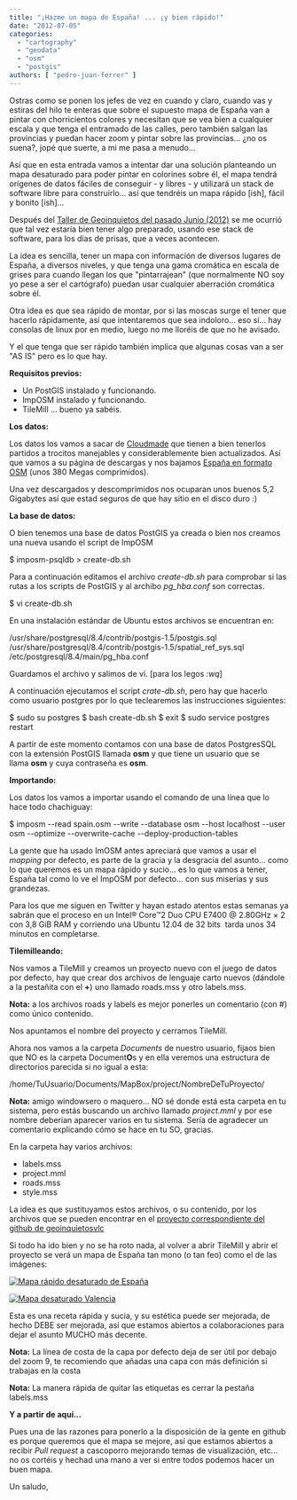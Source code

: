 ```yaml
---
title: "¡Hazme un mapa de España! ... ¡y bien rápido!"
date: "2012-07-05"
categories: 
  - "cartography"
  - "geodata"
  - "osm"
  - "postgis"
authors: [ "pedro-juan-ferrer" ]
---
```


Ostras como se ponen los jefes de vez en cuando y claro, cuando vas y estiras del hilo te enteras que sobre el supuesto mapa de España van a pintar con chorricientos colores y necesitan que se vea bien a cualquier escala y que tenga el entramado de las calles, pero también salgan las provincias y puedan hacer zoom y pintar sobre las provincias... ¿no os suena?, jopé que suerte, a mi me pasa a menudo...

Así que en esta entrada vamos a intentar dar una solución planteando un mapa desaturado para poder pintar en colorines sobre él, el mapa tendrá orígenes de datos fáciles de conseguir - y libres - y utilizará un stack de software libre para construirlo... así que tendréis un mapa rápido \[ish\], fácil y bonito \[ish\]...

Después del [Taller de Geoinquietos del pasado Junio (2012)](http://wiki.osgeo.org/wiki/Taller_1_Geoinquietos_Valencia) se me ocurrió que tal vez estaría bien tener algo preparado, usando ese stack de software, para los días de prisas, que a veces acontecen.

La idea es sencilla, tener un mapa con información de diversos lugares de España, a diversos niveles, y que tenga una gama cromática en escala de grises para cuando llegan los que "pintarrajean" (que normalmente NO soy yo pese a ser el cartógrafo) puedan usar cualquier aberración cromática sobre él.

Otra idea es que sea rápido de montar, por si las moscas surge el tener que hacerlo rápidamente, así que intentaremos que sea indoloro... eso sí... hay consolas de linux por en medio, luego no me lloréis de que no he avisado.

Y el que tenga que ser rápido también implica que algunas cosas van a ser "AS IS" pero es lo que hay.

**Requisitos previos:**

- Un PostGIS instalado y funcionando.
- ImpOSM instalado y funcionando.
- TileMill ... bueno ya sabéis.

**Los datos:**

Los datos los vamos a sacar de [Cloudmade](http://cloudmade.com/) que tienen a bien tenerlos partidos a trocitos manejables y considerablemente bien actualizados. Así que vamos a su página de descargas y nos bajamos [España en formato OSM](http://downloads.cloudmade.com/europe/southern_europe/spain) (unos 380 Megas comprimidos).

Una vez descargados y descomprimidos nos ocuparan unos buenos 5,2 Gigabytes así que estad seguros de que hay sitio en el disco duro :)

**La base de datos:**

O bien tenemos una base de datos PostGIS ya creada o bien nos creamos una nueva usando el script de ImpOSM

$ imposm-psqldb > create-db.sh

Para a continuación editamos el archivo _create-db.sh_ para comprobar si las rutas a los scripts de PostGIS y al archibo _pg\_hba.conf_ son correctas.

$ vi create-db.sh

En una instalación estándar de Ubuntu estos archivos se encuentran en:

/usr/share/postgresql/8.4/contrib/postgis-1.5/postgis.sql
/usr/share/postgresql/8.4/contrib/postgis-1.5/spatial\_ref\_sys.sql
/etc/postgresql/8.4/main/pg\_hba.conf

Guardamos el archivo y salimos de vi. \[para los legos _:wq_\]

A continuación ejecutamos el script _crate-db.sh_, pero hay que hacerlo como usuario postgres por lo que teclearemos las instrucciones siguientes:

$ sudo su postgres
$ bash create-db.sh
$ exit
$ sudo service postgres restart

A partir de este momento contamos con una base de datos PostgresSQL con la extensión PostGIS llamada **osm** y que tiene un usuario que se llama **osm** y cuya contraseña es **osm**.

**Importando:**

Los datos los vamos a importar usando el comando de una línea que lo hace todo chachiguay:

$ imposm --read spain.osm --write --database osm --host localhost --user osm --optimize --overwrite-cache --deploy-production-tables

La gente que ha usado ImOSM antes apreciará que vamos a usar el _mapping_ por defecto, es parte de la gracia y la desgracia del asunto... como lo que queremos es un mapa rápido y sucio... es lo que vamos a tener, España tal como lo ve el ImpOSM por defecto... con sus miserias y sus grandezas.

Para los que me siguen en Twitter y hayan estado atentos estas semanas ya sabrán que el proceso en un Intel® Core™2 Duo CPU E7400 @ 2.80GHz × 2 con 3,8 GiB RAM y corriendo una Ubuntu 12.04 de 32 bits  tarda unos 34 minutos en completarse.

**Tilemilleando:**

Nos vamos a TileMill y creamos un proyecto nuevo con el juego de datos por defecto, hay que crear dos archivos de lenguaje carto nuevos (dándole a la pestañita con el **+**) uno llamado roads.mss y otro labels.mss.

**Nota:** a los archivos roads y labels es mejor ponerles un comentario (con #) como único contenido.

Nos apuntamos el nombre del proyecto y cerramos TileMill.

Ahora nos vamos a la carpeta _Documents_ de nuestro usuario, fijaos bien que NO es la carpeta Document**O**s y en ella veremos una estructura de directorios parecida si no igual a esta:

/home/TuUsuario/Documents/MapBox/project/NombreDeTuProyecto/

**Nota:** amigo windowsero o maquero... NO sé donde está esta carpeta en tu sistema, pero estás buscando un archivo llamado _project.mml_ y por ese nombre deberían aparecer varios en tu sistema. Sería de agradecer un comentario explicando cómo se hace en tu SO, gracias.

En la carpeta hay varios archivos:

- labels.mss
- project.mml
- roads.mss
- style.mss

La idea es que sustituyamos estos archivos, o su contenido, por los archivos que se pueden encontrar en el [proyecto correspondiente del github de geoinquietosvlc](https://github.com/geoinquietosvlc/tilemill_base_espanya)

Si todo ha ido bien y no se ha roto nada, al volver a abrir TileMill y abrir el proyecto se verá un mapa de España tan mono (o tan feo) como el de las imágenes:

[![](http://geomaticblog.files.wordpress.com/2012/06/tilemill_espanya_desaturado_00.png?w=300 "Mapa rápido desaturado de España")](http://geomaticblog.files.wordpress.com/2012/06/tilemill_espanya_desaturado_00.png)

[![](http://geomaticblog.files.wordpress.com/2012/06/tilemill_espanya_desaturado_01.png?w=300 "Mapa desaturado Valencia")](http://geomaticblog.files.wordpress.com/2012/06/tilemill_espanya_desaturado_01.png)

Esta es una receta rápida y sucia, y su estética puede ser mejorada, de hecho DEBE ser mejorada, así que estamos abiertos a colaboraciones para dejar el asunto MUCHO más decente.

**Nota:** La línea de costa de la capa por defecto deja de ser útil por debajo del zoom 9, te recomiendo que añadas una capa con más definición si trabajas en la costa

**Nota:** La manera rápida de quitar las etiquetas es cerrar la pestaña labels.mss

**Y a partir de aquí...**

Pues una de las razones para ponerlo a la disposición de la gente en github es porque queremos que el mapa se mejore, así que estamos abiertos a recibir _Pull request_ a cascoporro mejorando temas de visualización, etc... no os cortéis y hechad una mano a ver si entre todos podemos hacer un buen mapa.

Un saludo,
